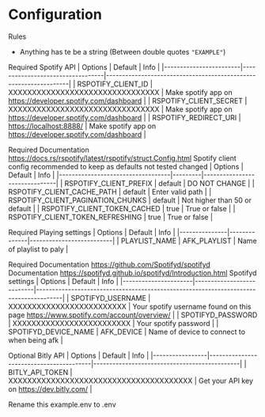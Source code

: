 # Configuration

Rules

- Anything has te be a string (Between double quotes `"EXAMPLE"`)

Required
Spotify API
| Options                | Default                          | Info                                                             |
|------------------------|----------------------------------|------------------------------------------------------------------|
| RSPOTIFY_CLIENT_ID     | XXXXXXXXXXXXXXXXXXXXXXXXXXXXXXXX | Make spotify app on  <https://developer.spotify.com/dashboard>   |
| RSPOTIFY_CLIENT_SECRET | XXXXXXXXXXXXXXXXXXXXXXXXXXXXXXXX | Make spotify app on  <https://developer.spotify.com/dashboard>   |
| RSPOTIFY_REDIRECT_URI  | <https://localhost:8888/>          | Make spotify app on <https://developer.spotify.com/dashboard>  |

Required
Documentation <https://docs.rs/rspotify/latest/rspotify/struct.Config.html>
Spotify client config recommended to keep as defaults not tested changed
| Options                           | Default | Info                          |
|-----------------------------------|---------|-------------------------------|
| RSPOTIFY_CLIENT_PREFIX            | default | DO NOT CHANGE                 |
| RSPOTIFY_CLIENT_CACHE_PATH        | default | Enter valid path              |
| RSPOTIFY_CLIENT_PAGINATION_CHUNKS | default | Not higher than 50 or default |
| RSPOTIFY_CLIENT_TOKEN_CACHED      | true    | True or false                 |
| RSPOTIFY_CLIENT_TOKEN_REFRESHING  | true    | True or false                 |

Required
Playing settings
| Options       | Default      | Info                     |
|---------------|--------------|--------------------------|
| PLAYLIST_NAME | AFK_PLAYLIST | Name of playlist to paly |

Required
Documentation <https://github.com/Spotifyd/spotifyd>
Documentation <https://spotifyd.github.io/spotifyd/Introduction.html>
Spotifyd settings
| Options              | Default                   | Info                                                                                 |
|----------------------|---------------------------|--------------------------------------------------------------------------------------|
| SPOTIFYD_USERNAME    | XXXXXXXXXXXXXXXXXXXXXXXXX | Your spotify username found on this page <https://www.spotify.com/account/overview/> |
| SPOTIFYD_PASSWORD    | XXXXXXXXXXXXXXXXXXXXXXXXX | Your spotify password                                                                |
| SPOTIFYD_DEVICE_NAME | AFK_DEVICE                | Name of device to connect to when being afk                                          |

Optional
Bitly API
| Options         | Default                                 | Info                                         |
|-----------------|-----------------------------------------|----------------------------------------------|
| BITLY_API_TOKEN | XXXXXXXXXXXXXXXXXXXXXXXXXXXXXXXXXXXXXXX | Get your API key on <https://dev.bitly.com/> |

Rename this example.env to .env
